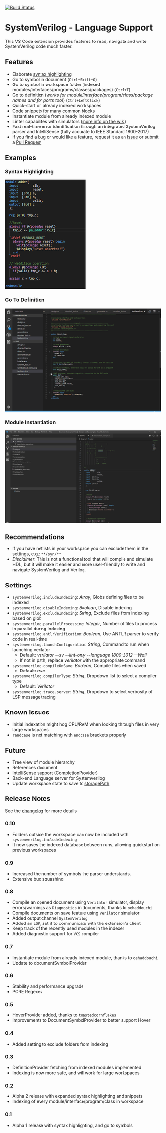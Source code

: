 [![Build Status](https://dev.azure.com/CPS-External/VSCode-SystemVerilog/_apis/build/status/VSCode-SystemVerilog%20Github?branchName=master)](https://dev.azure.com/CPS-External/VSCode-SystemVerilog/_build/latest?definitionId=5&branchName=master)

# SystemVerilog - Language Support
This VS Code extension provides features to read, navigate and write SystemVerilog code much faster.

## Features
- Elaborate [syntax highlighting](#examples)
- Go to symbol in document (`Ctrl+Shift+O`)
- Go to symbol in workspace folder (indexed modules/interfaces/programs/classes/packages) (`Ctrl+T`)
- Go to definition (_works for module/interface/program/class/package names and for ports too!_) (`Ctrl+LeftClick`)
- Quick-start on already indexed workspaces
- Code snippets for many common blocks
- Instantiate module from already indexed module
- Linter capabilites with simulators ([more info on the wiki](https://github.com/eirikpre/VSCode-SystemVerilog/wiki))
- Fast real-time error identification through an integrated SystemVerilog parser and IntelliSense (fully accurate to IEEE Standard 1800-2017)
- If you find a bug or would like a feature, request it as an [Issue](https://github.com/eirikpre/VSCode-SystemVerilog/issues) or submit a [Pull Request](https://github.com/eirikpre/VSCode-SystemVerilog/pulls)

## Examples

### Syntax Highlighting
![Syntax Highlighting Example](resources/syntax_example_adder.png)

### Go To Definition
![Go To Definition Example](resources/goToDef_demo.gif)

### Module Instantiation
![Module Instantiation Example](resources/moduleInit_demo.gif)

## Recommendations
- If you have netlists in your workspace you can exclude them in the settings, e.g.: `**/syn/**`
- _Disclaimer_: This is not a functional tool that will compile and simulate HDL, but it will make it easier and more user-friendly to write and navigate SystemVerilog and Verilog.

## Settings
- `systemverilog.includeIndexing`: _Array_, Globs defining files to be indexed
- `systemverilog.disableIndexing`: _Boolean_, Disable indexing
- `systemverilog.excludeIndexing`: _String_, Exclude files from indexing based on glob
- `systemverilog.parallelProcessing`: _Integer_, Number of files to process in parallel during indexing
- `systemverilog.antlrVerification`: _Boolean_, Use ANTLR parser to verify code in real-time
- `systemverilog.launchConfiguration`: _String_, Command to run when launching verilator
  * Default: _verilator --sv --lint-only --language 1800-2012 --Wall_
  * If not in path, replace _verilator_ with the appropriate command
- `systemverilog.compileOnSave`: _Boolean_, Compile files when saved
  * Default: *true*
- `systemverilog.compilerType`: _String_, Dropdown list to select a compiler type
  * Default: *Verilator*
- `systemverilog.trace.server`: _String_, Dropdown to select verbosity of LSP message tracing

## Known Issues
- Initial indexation might hog CPU/RAM when looking through files in very large workspaces
- `randcase` is not matching with `endcase` brackets properly

## Future
- Tree view of module hierarchy
- References document
- IntelliSense support (CompletionProvider)
- Back-end Language server for Systemverilog
- Update workspace state to save to [storagePath](https://code.visualstudio.com/api/advanced-topics/remote-extensions#persisting-extension-data-or-state)

## Release Notes
See the [changelog](CHANGELOG.md) for more details

### 0.10
- Folders outside the workspace can now be included with `systemverilog.includeIndexing`
- It now saves the indexed database between runs, allowing quickstart on previous workspaces

### 0.9
- Increased the number of symbols the parser understands.
- Extensive bug squashing

### 0.8
- Compile an opened document using `Verilator` simulator, display errors/warnings as `Diagnostics` in documents, thanks to `oehaddouchi`
- Compile documents on save feature using `Verilator` simulator
- Added output channel `SystemVerilog`
- Added an `LSP`, set it to communicate with the extension's client
- Keep track of the recently used modules in the indexer
- Added diagnostic support for `VCS` compiler

### 0.7
- Instantiate module from already indexed module, thanks to `oehaddouchi`
- Update to documentSymbolProvider

### 0.6
- Stability and performance upgrade
- PCRE Regexes

### 0.5
- HoverProvider added, thanks to `toastedcornflakes`
- Improvements to DocumentSymbolProvider to better support Hover

### 0.4
- Added setting to exclude folders from indexing

### 0.3
- DefinitionProvider fetching from indexed modules implemented
- Indexing is now more safe, and will work for large workspaces

### 0.2
- Alpha 2 release with expanded syntax highlighting and snippets
- Indexing of every module/interface/program/class in workspace

### 0.1
- Alpha 1 release with syntax highlighting, and go to symbols
